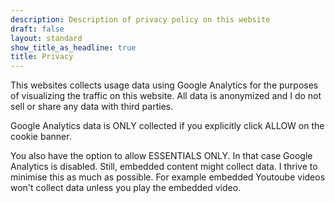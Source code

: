 ```yaml
---
description: Description of privacy policy on this website
draft: false
layout: standard
show_title_as_headline: true
title: Privacy
---
```


This websites collects usage data using Google Analytics for the purposes of visualizing the traffic on this website. All data is anonymized and I do not sell or share any data with third parties.

Google Analytics data is ONLY collected if you explicitly click ALLOW on the cookie banner.

You also have the option to allow ESSENTIALS ONLY. In that case Google Analytics is disabled. Still, embedded content might collect data. I thrive to minimise this as much as possible. For example embedded Youtoube videos won't collect data unless you play the embedded video.
